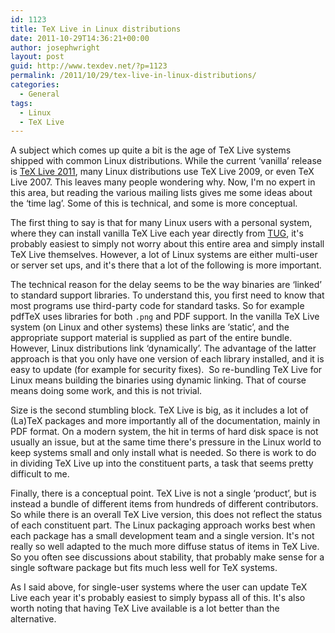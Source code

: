```yaml
---
id: 1123
title: TeX Live in Linux distributions
date: 2011-10-29T14:36:21+00:00
author: josephwright
layout: post
guid: http://www.texdev.net/?p=1123
permalink: /2011/10/29/tex-live-in-linux-distributions/
categories:
  - General
tags:
  - Linux
  - TeX Live
---
```

A subject which comes up quite a bit is the age of TeX Live systems shipped with common Linux distributions. While the current ‘vanilla’ release is [TeX Live 2011](https://tug.org/texlive), many Linux distributions use TeX Live 2009, or even TeX Live 2007. This leaves many people wondering why. Now, I'm no expert in this area, but reading the various mailing lists gives me some ideas about the ‘time lag’. Some of this is technical, and some is more conceptual.

The first thing to say is that for many Linux users with a personal system, where they can install vanilla TeX Live each year directly from [TUG](https://tug.org/), it's probably easiest to simply not worry about this entire area and simply install TeX Live themselves. However, a lot of Linux systems are either multi-user or server set ups, and it's there that a lot of the following is more important.

The technical reason for the delay seems to be the way binaries are ‘linked’ to standard support libraries. To understand this, you first need to know that most programs use third-party code for standard tasks. So for example pdfTeX uses libraries for both `.png` and PDF support. In the vanilla TeX Live system (on Linux and other systems) these links are ‘static’, and the appropriate support material is supplied as part of the entire bundle. However, Linux distributions link ‘dynamically’. The advantage of the latter approach is that you only have one version of each library installed, and it is easy to update (for example for security fixes).  So re-bundling TeX Live for Linux means building the binaries using dynamic linking. That of course means doing some work, and this is not trivial.

Size is the second stumbling block. TeX Live is big, as it includes a lot of (La)TeX packages and more importantly all of the documentation, mainly in PDF format. On a modern system, the hit in terms of hard disk space is not usually an issue, but at the same time there's pressure in the Linux world to keep systems small and only install what is needed. So there is work to do in dividing TeX Live up into the constituent parts, a task that seems pretty difficult to me.

Finally, there is a conceptual point. TeX Live is not a single ‘product’, but is instead a bundle of different items from hundreds of different contributors. So while there is an overall TeX Live version, this does not reflect the status of each constituent part. The Linux packaging approach works best when each package has a small development team and a single version. It's not really so well adapted to the much more diffuse status of items in TeX Live. So you often see discussions about stability, that probably make sense for a single software package but fits much less well for TeX systems.

As I said above, for single-user systems where the user can update TeX Live each year it's probably easiest to simply bypass all of this. It's also worth noting that having TeX Live available is a lot better than the alternative.

